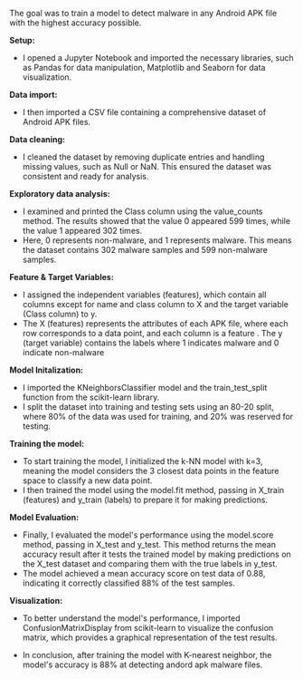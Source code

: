 The goal was to train a model to detect malware in any Android APK file with the highest accuracy possible. 

**Setup:**
- I opened a Jupyter Notebook and imported the necessary libraries, such as Pandas for data manipulation, Matplotlib and Seaborn for data visualization.

**Data import:**
- I then imported a CSV file containing a comprehensive dataset of Android APK files.

**Data cleaning:**
- I cleaned the dataset by removing duplicate entries and handling missing values, such as Null or NaN. This ensured the dataset was consistent and ready for analysis.

**Exploratory data analysis:**
- I examined and printed the Class column using the value_counts method. The results showed that the value 0 appeared 599 times, while the value 1 appeared 302 times.
- Here, 0 represents non-malware, and 1 represents malware. This means the dataset contains 302 malware samples and 599 non-malware samples.

**Feature & Target Variables:**
- I assigned the independent variables (features), which contain all columns except for name and class column to X and the target variable (Class column) to y.
- The X (features) represents the attributes of each APK file, where each row corresponds to a data point, and each column is a feature . The y (target variable) contains the labels where 1 indicates malware and 0 indicate non-malware

**Model Initalization:**
- I imported the KNeighborsClassifier model and the train_test_split function from the scikit-learn library.
- I split the dataset into training and testing sets using an 80-20 split, where 80% of the data was used for training, and 20% was reserved for testing.

**Training the model:**
- To start training the model, I initialized the k-NN model with k=3, meaning the model considers the 3 closest data points in the feature space to classify a new data point.
- I then trained the model using the model.fit method, passing in X_train (features) and y_train (labels) to prepare it for making predictions.

**Model Evaluation:**
- Finally, I evaluated the model's  performance using the model.score method, passing in X_test and y_test. This method returns the mean accuracy result after it tests the trained model by making predictions on the X_test dataset and comparing them with the true labels in y_test.
- The model achieved a mean accuracy score on test data of 0.88, indicating it correctly classified 88% of the test samples.

**Visualization:**
- To better understand the model's performance, I imported ConfusionMatrixDisplay from scikit-learn to visualize the confusion matrix, which provides a graphical representation of the test results.


- In conclusion, after training the model with K-nearest neighbor, the model's accuracy is 88% at detecting andord apk  malware files.







